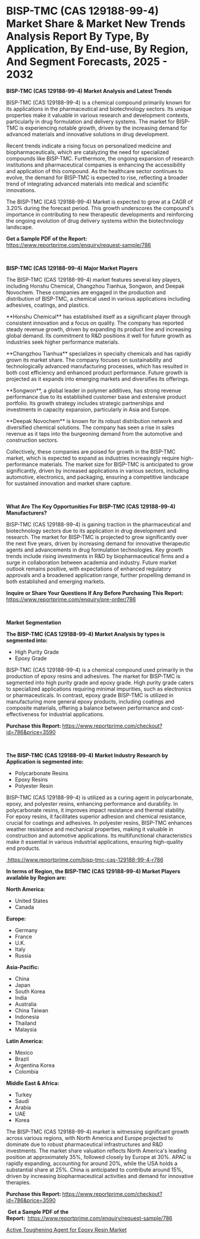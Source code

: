 <p><h1>BISP-TMC (CAS 129188-99-4) Market Share & Market New Trends Analysis Report By Type, By Application, By End-use, By Region, And Segment Forecasts, 2025 - 2032</h1></p><p><strong>BISP-TMC (CAS 129188-99-4) Market Analysis and Latest Trends</strong></p>
<p><p>BISP-TMC (CAS 129188-99-4) is a chemical compound primarily known for its applications in the pharmaceutical and biotechnology sectors. Its unique properties make it valuable in various research and development contexts, particularly in drug formulation and delivery systems. The market for BISP-TMC is experiencing notable growth, driven by the increasing demand for advanced materials and innovative solutions in drug development.</p><p>Recent trends indicate a rising focus on personalized medicine and biopharmaceuticals, which are catalyzing the need for specialized compounds like BISP-TMC. Furthermore, the ongoing expansion of research institutions and pharmaceutical companies is enhancing the accessibility and application of this compound. As the healthcare sector continues to evolve, the demand for BISP-TMC is expected to rise, reflecting a broader trend of integrating advanced materials into medical and scientific innovations.</p><p>The BISP-TMC (CAS 129188-99-4) Market is expected to grow at a CAGR of 3.20% during the forecast period. This growth underscores the compound's importance in contributing to new therapeutic developments and reinforcing the ongoing evolution of drug delivery systems within the biotechnology landscape.</p></p>
<p><strong>Get a Sample PDF of the Report:&nbsp;</strong> <a href="https://www.reportprime.com/enquiry/request-sample/786?utm_campaign=1892&utm_medium=2&utm_source=Github&utm_content=ia&utm_term=18032025&utm_id=bisp-tmc-cas-129188-99-4">https://www.reportprime.com/enquiry/request-sample/786</a></p>
<p>&nbsp;</p>
<p><strong>BISP-TMC (CAS 129188-99-4) Major Market Players</strong></p>
<p><p>The BISP-TMC (CAS 129188-99-4) market features several key players, including Honshu Chemical, Changzhou Tianhua, Songwon, and Deepak Novochem. These companies are engaged in the production and distribution of BISP-TMC, a chemical used in various applications including adhesives, coatings, and plastics.</p><p>**Honshu Chemical** has established itself as a significant player through consistent innovation and a focus on quality. The company has reported steady revenue growth, driven by expanding its product line and increasing global demand. Its commitment to R&D positions it well for future growth as industries seek higher performance materials.</p><p>**Changzhou Tianhua** specializes in specialty chemicals and has rapidly grown its market share. The company focuses on sustainability and technologically advanced manufacturing processes, which has resulted in both cost efficiency and enhanced product performance. Future growth is projected as it expands into emerging markets and diversifies its offerings.</p><p>**Songwon**, a global leader in polymer additives, has strong revenue performance due to its established customer base and extensive product portfolio. Its growth strategy includes strategic partnerships and investments in capacity expansion, particularly in Asia and Europe.</p><p>**Deepak Novochem** is known for its robust distribution network and diversified chemical solutions. The company has seen a rise in sales revenue as it taps into the burgeoning demand from the automotive and construction sectors.</p><p>Collectively, these companies are poised for growth in the BISP-TMC market, which is expected to expand as industries increasingly require high-performance materials. The market size for BISP-TMC is anticipated to grow significantly, driven by increased applications in various sectors, including automotive, electronics, and packaging, ensuring a competitive landscape for sustained innovation and market share capture.</p></p>
<p>&nbsp;</p>
<p><strong>What Are The Key Opportunities For BISP-TMC (CAS 129188-99-4) Manufacturers?</strong></p>
<p><p>BISP-TMC (CAS 129188-99-4) is gaining traction in the pharmaceutical and biotechnology sectors due to its application in drug development and research. The market for BISP-TMC is projected to grow significantly over the next five years, driven by increasing demand for innovative therapeutic agents and advancements in drug formulation technologies. Key growth trends include rising investments in R&D by biopharmaceutical firms and a surge in collaboration between academia and industry. Future market outlook remains positive, with expectations of enhanced regulatory approvals and a broadened application range, further propelling demand in both established and emerging markets.</p></p>
<p><strong>Inquire or Share Your Questions If Any Before Purchasing This Report:</strong> <a href="https://www.reportprime.com/enquiry/pre-order/786?utm_campaign=1892&utm_medium=2&utm_source=Github&utm_content=ia&utm_term=18032025&utm_id=bisp-tmc-cas-129188-99-4">https://www.reportprime.com/enquiry/pre-order/786</a></p>
<p>&nbsp;</p>
<p><strong>Market Segmentation</strong></p>
<p><strong>The BISP-TMC (CAS 129188-99-4) Market Analysis by types is segmented into:</strong></p>
<p><ul><li>High Purity Grade</li><li>Epoxy Grade</li></ul></p>
<p><p>BISP-TMC (CAS 129188-99-4) is a chemical compound used primarily in the production of epoxy resins and adhesives. The market for BISP-TMC is segmented into high purity grade and epoxy grade. High purity grade caters to specialized applications requiring minimal impurities, such as electronics or pharmaceuticals. In contrast, epoxy grade BISP-TMC is utilized in manufacturing more general epoxy products, including coatings and composite materials, offering a balance between performance and cost-effectiveness for industrial applications.</p></p>
<p><strong>Purchase this Report:&nbsp;</strong><a href="https://www.reportprime.com/checkout?id=786&price=3590&utm_campaign=1892&utm_medium=2&utm_source=Github&utm_content=ia&utm_term=18032025&utm_id=bisp-tmc-cas-129188-99-4">https://www.reportprime.com/checkout?id=786&price=3590</a></p>
<p>&nbsp;</p>
<p><strong>The BISP-TMC (CAS 129188-99-4) Market Industry Research by Application is segmented into:</strong></p>
<p><ul><li>Polycarbonate Resins</li><li>Epoxy Resins</li><li>Polyester Resin</li></ul></p>
<p><p>BISP-TMC (CAS 129188-99-4) is utilized as a curing agent in polycarbonate, epoxy, and polyester resins, enhancing performance and durability. In polycarbonate resins, it improves impact resistance and thermal stability. For epoxy resins, it facilitates superior adhesion and chemical resistance, crucial for coatings and adhesives. In polyester resins, BISP-TMC enhances weather resistance and mechanical properties, making it valuable in construction and automotive applications. Its multifunctional characteristics make it essential in various industrial applications, ensuring high-quality end products.</p></p>
<p><a href="https://www.reportprime.com/bisp-tmc-cas-129188-99-4-r786?utm_campaign=1892&utm_medium=2&utm_source=Github&utm_content=ia&utm_term=18032025&utm_id=bisp-tmc-cas-129188-99-4">&nbsp;https://www.reportprime.com/bisp-tmc-cas-129188-99-4-r786</a></p>
<p><strong>In terms of Region, the BISP-TMC (CAS 129188-99-4) Market Players available by Region are:</strong></p>
<p>
    <p> <strong> North America: </strong>
        <ul>
            <li>United States</li>
            <li>Canada</li>
        </ul>
        </p> 
    <p> <strong> Europe: </strong>
        <ul>
            <li>Germany</li>
            <li>France</li>
            <li>U.K.</li>
            <li>Italy</li>
            <li>Russia</li>
        </ul>
        </p> 
    <p> <strong> Asia-Pacific: </strong>
        <ul>
            <li>China</li>
            <li>Japan</li>
            <li>South Korea</li>
            <li>India</li>
            <li>Australia</li>
            <li>China Taiwan</li>
            <li>Indonesia</li>
            <li>Thailand</li>
            <li>Malaysia</li>
        </ul>
        </p> 
    <p> <strong> Latin America: </strong>
        <ul>
            <li>Mexico</li>
            <li>Brazil</li>
            <li>Argentina Korea</li>
            <li>Colombia</li>
        </ul>
        </p> 
    <p> <strong> Middle East & Africa: </strong>
        <ul>
            <li>Turkey</li>
            <li>Saudi</li>
            <li>Arabia</li>
            <li>UAE</li>
            <li>Korea</li>
        </ul>
    </p>
    </p>
<p><p>The BISP-TMC (CAS 129188-99-4) market is witnessing significant growth across various regions, with North America and Europe projected to dominate due to robust pharmaceutical infrastructures and R&D investments. The market share valuation reflects North America's leading position at approximately 35%, followed closely by Europe at 30%. APAC is rapidly expanding, accounting for around 20%, while the USA holds a substantial share at 25%. China is anticipated to contribute around 15%, driven by increasing biopharmaceutical activities and demand for innovative therapies.</p></p>
<p><strong>Purchase this Report: </strong><a href="https://www.reportprime.com/checkout?id=786&price=3590&utm_campaign=1892&utm_medium=2&utm_source=Github&utm_content=ia&utm_term=18032025&utm_id=bisp-tmc-cas-129188-99-4">https://www.reportprime.com/checkout?id=786&price=3590</a></p>
<p>&nbsp;<strong>Get a Sample PDF of the Report:&nbsp;&nbsp;</strong><a href="https://www.reportprime.com/enquiry/request-sample/786?utm_campaign=1892&utm_medium=2&utm_source=Github&utm_content=ia&utm_term=18032025&utm_id=bisp-tmc-cas-129188-99-4">https://www.reportprime.com/enquiry/request-sample/786</a></p>
<p><strong></strong></p>
<p><p><a href="https://github.com/provorikovar/Market-Research-Report-List-7/blob/main/active-toughening-agent-for-epoxy-resin-market.md?utm_campaign=1892&utm_medium=2&utm_source=Github&utm_content=ia&utm_term=18032025&utm_id=bisp-tmc-cas-129188-99-4">Active Toughening Agent for Epoxy Resin Market</a></p></p>